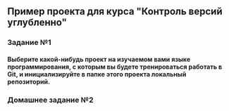## Пример проекта для курса "Контроль версий углубленно"

### Задание №1
#### Выберите какой-нибудь проект на изучаемом вами языке программирования, с которым вы будете тренироваться работать в Git, и инициализируйте в папке этого проекта локальный репозиторий.

### Домашнее задание №2


